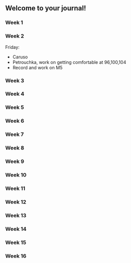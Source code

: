 ## Welcome to your journal!

### Week 1

### Week 2

Friday:

* Caruso
* Petrouchka, work on getting comfortable at 96,100,104
* Record and work on M5

### Week 3

### Week 4

### Week 5

### Week 6

### Week 7

### Week 8

### Week 9

### Week 10

### Week 11

### Week 12

### Week 13

### Week 14

### Week 15

### Week 16